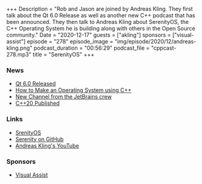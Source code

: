 +++
Description = "Rob and Jason are joined by Andreas Kling. They first talk about the Qt 6.0 Release as well as another new C++ podcast that has been announced. They then talk to Andreas Kling about SerenityOS, the C++ Operating System he is building along with others in the Open Source community."
Date = "2020-12-17"
guests = ["akling"]
sponsors = ["visual-assist"]
episode = "278"
episode_image = "img/episode/2020/12/andreas-kling.png"
podcast_duration = "00:56:29"
podcast_file = "cppcast-278.mp3"
title = "SerenityOS"
+++

### News ###

 - [Qt 6.0 Released](https://www.qt.io/blog/qt-6.0-released)
 - [How to Make an Operating System using C++](https://www.reddit.com/r/cpp/comments/kc48b1/how_to_make_an_operating_system_using_c_in_depth/)
 - [New Channel from the JetBrains crew](https://nodiagnosticrequired.tv/)
 - [C++20 Published](https://www.iso.org/standard/79358.html)

### Links ###

 - [SrenityOS](http://serenityos.org/)
 - [Serenity on GitHub](https://github.com/SerenityOS/serenity)
 - [Andreas Kling's YouTube](https://www.youtube.com/channel/UC3ts8coMP645hZw9JSD3pqQ)

### Sponsors ###

- [Visual Assist](https://www.wholetomato.com/downloads?utm_source=CppCast&utm_medium=Affiliate&utm_content=PodcastSponsorship)